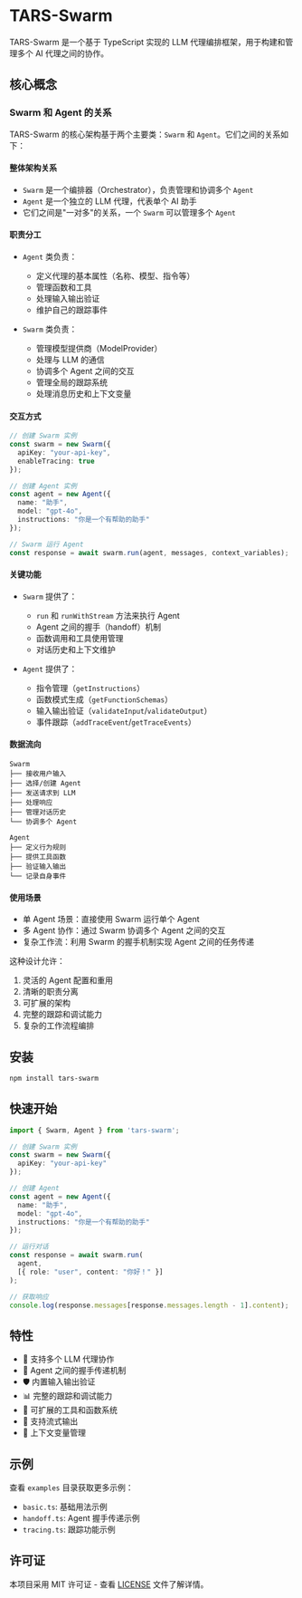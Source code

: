 # TARS-Swarm

TARS-Swarm 是一个基于 TypeScript 实现的 LLM 代理编排框架，用于构建和管理多个 AI 代理之间的协作。

## 核心概念

### Swarm 和 Agent 的关系

TARS-Swarm 的核心架构基于两个主要类：`Swarm` 和 `Agent`。它们之间的关系如下：

#### 整体架构关系
- `Swarm` 是一个编排器（Orchestrator），负责管理和协调多个 `Agent`
- `Agent` 是一个独立的 LLM 代理，代表单个 AI 助手
- 它们之间是"一对多"的关系，一个 `Swarm` 可以管理多个 `Agent`

#### 职责分工
- `Agent` 类负责：
  - 定义代理的基本属性（名称、模型、指令等）
  - 管理函数和工具
  - 处理输入输出验证
  - 维护自己的跟踪事件
   
- `Swarm` 类负责：
  - 管理模型提供商（ModelProvider）
  - 处理与 LLM 的通信
  - 协调多个 Agent 之间的交互
  - 管理全局的跟踪系统
  - 处理消息历史和上下文变量

#### 交互方式
```typescript
// 创建 Swarm 实例
const swarm = new Swarm({
  apiKey: "your-api-key",
  enableTracing: true
});

// 创建 Agent 实例
const agent = new Agent({
  name: "助手",
  model: "gpt-4o",
  instructions: "你是一个有帮助的助手"
});

// Swarm 运行 Agent
const response = await swarm.run(agent, messages, context_variables);
```

#### 关键功能
- `Swarm` 提供了：
  - `run` 和 `runWithStream` 方法来执行 Agent
  - Agent 之间的握手（handoff）机制
  - 函数调用和工具使用管理
  - 对话历史和上下文维护
   
- `Agent` 提供了：
  - 指令管理（`getInstructions`）
  - 函数模式生成（`getFunctionSchemas`）
  - 输入输出验证（`validateInput`/`validateOutput`）
  - 事件跟踪（`addTraceEvent`/`getTraceEvents`）

#### 数据流向
```
Swarm
├── 接收用户输入
├── 选择/创建 Agent
├── 发送请求到 LLM
├── 处理响应
├── 管理对话历史
└── 协调多个 Agent

Agent
├── 定义行为规则
├── 提供工具函数
├── 验证输入输出
└── 记录自身事件
```

#### 使用场景
- 单 Agent 场景：直接使用 Swarm 运行单个 Agent
- 多 Agent 协作：通过 Swarm 协调多个 Agent 之间的交互
- 复杂工作流：利用 Swarm 的握手机制实现 Agent 之间的任务传递

这种设计允许：
1. 灵活的 Agent 配置和重用
2. 清晰的职责分离
3. 可扩展的架构
4. 完整的跟踪和调试能力
5. 复杂的工作流程编排

## 安装

```bash
npm install tars-swarm
```

## 快速开始

```typescript
import { Swarm, Agent } from 'tars-swarm';

// 创建 Swarm 实例
const swarm = new Swarm({
  apiKey: "your-api-key"
});

// 创建 Agent
const agent = new Agent({
  name: "助手",
  model: "gpt-4o",
  instructions: "你是一个有帮助的助手"
});

// 运行对话
const response = await swarm.run(
  agent,
  [{ role: "user", content: "你好！" }]
);

// 获取响应
console.log(response.messages[response.messages.length - 1].content);
```

## 特性

- 🤖 支持多个 LLM 代理协作
- 🔄 Agent 之间的握手传递机制
- 🛡️ 内置输入输出验证
- 📊 完整的跟踪和调试能力
- 🔧 可扩展的工具和函数系统
- 📝 支持流式输出
- 🎯 上下文变量管理

## 示例

查看 `examples` 目录获取更多示例：

- `basic.ts`: 基础用法示例
- `handoff.ts`: Agent 握手传递示例
- `tracing.ts`: 跟踪功能示例

## 许可证

本项目采用 MIT 许可证 - 查看 [LICENSE](LICENSE) 文件了解详情。 